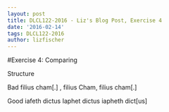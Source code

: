 ```yaml
---
layout: post
title: DLCL122-2016 - Liz's Blog Post, Exercise 4
date: '2016-02-14'
tags: DLCL122-2016
author: lizfischer
---
```


#Exercise 4: Comparing

Structure
> <div1 type="book" n="2">
>	<div2 type="chapter" n="1">
>		<p n="1">
>		</p>
>		<p n="2">
>		</p>
>	</div>
>	<div2 type="chapter" n="2">
>	</div>
> </div>

Bad
	<app>
		<rdg wit="#stanfordMS"> filius cham[.]</rdg>
		<rdg wit="#monumenta.ch">, filius Cham,</rdg>
		<rdg wit="#parkerMS">filius cham[.]</rdg>
	</app>

Good
	<app>
		<rdg wit="#stanfordMS">iafeth dictus</rdg>
		<rdg wit="#monumenta.ch">Iaphet dictus</rdg>
		<rdg wit="#parkerMS">iapheth dict[us]</rdg>
	</app>
